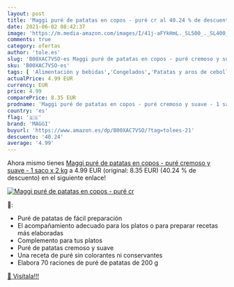 ```yaml
---
layout: post
title: 'Maggi puré de patatas en copos - puré cr al 40.24 % de descuento'
date: 2021-06-02 08:42:37
image: 'https://m.media-amazon.com/images/I/41j-aFYkHmL._SL500_._SL400_.jpg'
comments: true
category: ofertas
author: 'tole.es'
slug: 'B00XAC7VSO-es Maggi puré de patatas en copos - puré cremoso y suave - 1...'
sku: 'B00XAC7VSO-es'
tags: [ 'Alimentación y bebidas','Congelados','Patatas y aros de cebolla congelados','maggi', ]
actualPrice: 4.99 EUR
currency: EUR
price: 4.99
comparePrice: 8.35 EUR
prodname: 'Maggi puré de patatas en copos - puré cremoso y suave - 1 saco x 2 kg'
country: 'es'
flag: '🇪🇸'
brand: 'MAGGI'
buyurl: 'https://www.amazon.es/dp/B00XAC7VSO/?tag=tolees-21'
descuento: '40.24'
average: '4.99'
---
```


Ahora mismo tienes [Maggi puré de patatas en copos - puré cremoso y suave - 1 saco x 2 kg](https://www.amazon.es/dp/B00XAC7VSO/?tag=tolees-21) a 4.99 EUR (original: 8.35 EUR) (40.24 %  de descuento) en el siguiente enlace!

[![Maggi puré de patatas en copos - puré cr](https://m.media-amazon.com/images/I/41j-aFYkHmL._SL500_._SL400_.jpg)](https://www.amazon.es/dp/B00XAC7VSO/?tag=tolees-21)

🔎:

- Puré de patatas de fácil preparación
- El acompañamiento adecuado para los platos o para preparar recetas más elaboradas
- Complemento para tus platos
- Puré de patatas cremoso y suave
- Una receta de puré sin colorantes ni conservantes
- Elabora 70 raciones de puré de patatas de 200 g

[🛒 Visítala!!!](https://www.amazon.es/dp/B00XAC7VSO/?tag=tolees-21)
